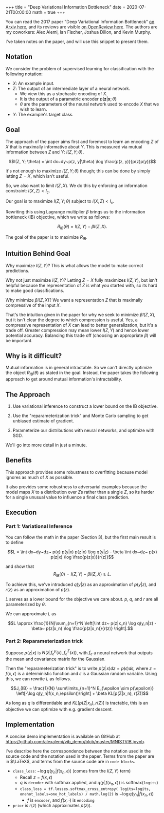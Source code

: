 +++
title = "Deep Variational Information Bottleneck"
date = 2020-07-21T00:00:00
math = true
+++

You can read the 2017 paper "Deep Variational Information Bottleneck" [on Arxiv here](https://arxiv.org/pdf/1612.00410.pdf), and its reviews are visible [on OpenReview here](https://openreview.net/forum?id=HyxQzBceg). The authors are my coworkers: Alex Alemi, Ian Fischer, Joshua Dillon, and Kevin Murphy.

I've taken notes on the paper, and will use this snippet to present them.

## Notation

We consider the problem of supervised learning for classification with the following notation:
- $X$: An example input.
- $Z$: The output of an intermediate layer of a neural network.
    - We view this as a stochastic encoding of $X$.
    - It is the output of a parametric encoder $p(\textbf{z} | \textbf{x}; \theta)$
    - $\theta$ are the parameters of the neural network used to encode $X$ that we wish to learn.
- $Y$: The example's target class.

## Goal

The approach of the paper aims first and foremost to learn an encoding $Z$ of $X$ that is maximally informative about $Y$.
This is measured via mutual information between $Z$ and $Y$: $I(Z, Y; \theta)$.

$$I(Z, Y; \theta) = \int dx~dy~p(z, y|\theta) \log \frac{p(z, y)}{p(z)p(y)}$$

It's not enough to maximize $I(Z, Y; \theta)$ though; this can be done by simply letting $Z = X$, which isn't useful.

So, we also want to limit $I(Z, X)$. We do this by enforcing an information constraint: $I(X, Z) < I_c$.

Our goal is to maximize $I(Z, Y; \theta)$ subject to $I(X, Z) < I_c$.

Rewriting this using Lagrange multiplier $\beta$ brings us to the information bottleneck (IB) objective, which we write as follows:

$$R_{IB}(\theta) = I(Z,Y) - \beta I(Z, X).$$

The goal of the paper is to maximize $R_{IB}$.

## Intuition Behind Goal

Why maximize $I(Z, Y)$? This is what allows the model to make correct predictions.

Why not just maximize $I(Z, Y)$? Letting $Z = X$ fully maximizes $I(Z, Y)$, but isn't helpful because the representation of $Z$ is what you started with, so its hard to make good classifications.

Why minimize $\beta I(Z, X)$? We want a representation $Z$ that is maximally compressive of the input $X$.

That's the intuition given in the paper for why we seek to minimize $\beta I(Z, X)$, but it isn't clear the degree to which compression is useful. Yes, a compressive representation of $X$ can lead to better generalization, but it's a trade off. Greater compression may mean lower $I(Z, Y)$ and hence lower potential accuracy. Balancing this trade off (choosing an appropriate $\beta$) will be important.

## Why is it difficult?

Mutual information is in general intractable. So we can't directly optimize the object $R_{IB}(\theta)$ as stated in the goal. Instead, the paper takes the following approach to get around mutual information's intractability.

## The Approach

1. Use variational inference to construct a lower bound on the IB objective.

2. Use the "reparameterization trick" and Monte Carlo sampling to get unbiased estimate of gradient.

3. Parameterize our distributions with neural networks, and optimize with SGD.

We'll go into more detail in just a minute.

## Benefits

This approach provides some robustness to overfitting because model ignores as much of $X$ as possible.

It also provides some robustness to adversarial examples because the model maps $X$ to a distribution over $Z$s rather than a single $Z$, so its harder for a single unusual value to influence a final class prediction.

## Execution

### Part 1: Variational Inference

You can follow the math in the paper (Section 3), but the first main result is to define

$$L = \int dx~dy~dz~ p(x) p(y|x) p(z|x) \log q(y|z) - \beta \int dx~dz~ p(x) p(z|x) \log \frac{p(z|x)}{r(z)}$$

and show that 
$$R_{IB}(\theta) = I(Z,Y) - \beta I(Z, X) \ge L.$$

To achieve this, we've introduced $q(y|z)$ as an approximation of $p(y|z)$, and $r(z)$ as an approximation of $p(z)$.

$L$ serves as a lower bound for the objective we care about. $p$, $q$, and $r$ are all parameterized by $\theta$.

We can approximate $L$ as

$$L \approx \frac{1}{N}\sum_{n=1}^N \left[\int dz~ p(z|x_n) \log q(y_n|z) - \beta~ p(z|x_n) \log \frac{p(z|x_n)}{r(z)} \right].$$

### Part 2: Reparameterization trick

Suppose $p(z|x)$ is $N(z|f_e^\mu(x), f_e^\Sigma(x))$, with $f_e$ a neural network that outputs the mean and covariance matrix for the Gaussian.

Then the "reparameterization trick" is to write $p(z|x)dz = p(\epsilon)d\epsilon$, where $z = f(x, \epsilon)$ is a deterministic function and $\epsilon$ is a Gaussian random variable. Using this, we can rewrite $L$ as follows.

$$J_{IB} = \frac{1}{N} \sum\limits_{n=1}^N E_{\epsilon \sim p(\epsilon)} \left[-\log q(y_n|f(x_n,\epsilon))\right] + \beta KL[p(Z|x_n), r(Z)]$$

As long as $q$ is differentiable and $KL[p(Z|x_n), r(Z)]$ is tractable, this is an objective we can optimize with e.g. gradient descent.


## Implementation

A concise demo implementation is available on GitHub at https://github.com/alexalemi/vib_demo/blob/master/MNISTVIB.ipynb.

I've describe here the correspondence between the notation used in the source code and the notation used in the paper.
Terms from the paper are in $\LaTeX$, and terms from the source code are in `code blocks`.

- `class_loss`: $-\log q(y_n | f(x_n, \epsilon))$ (comes from the $I(Z, Y)$ term)
  - Recall $z = f(x, \epsilon)$
  - $q$ is `decoder` with softmax applied, and $q(y | f(x_n, \epsilon))$ is softmax(`logits`)
  - `class_loss = tf.losses.softmax_cross_entropy(
logits=logits, onehot_labels=one_hot_labels) / math.log(2)` is $-\log q(y_n | f(x_n, \epsilon))$
    - $f$ is `encoder`, and $f(x, \cdot)$ is `encoding`
- `prior` is $r(z)$ (which approximates $p(z)$).
